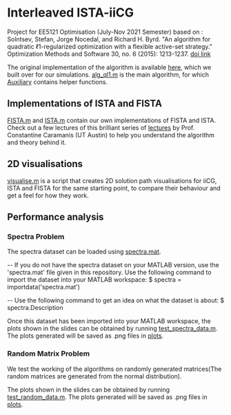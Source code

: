 # Interleaved ISTA-iiCG

Project for EE5121 Optimisation (July-Nov 2021 Semester) based on :
Solntsev, Stefan, Jorge Nocedal, and Richard H. Byrd. "An algorithm for quadratic ℓ1-regularized optimization with a flexible active-set strategy." Optimization Methods and Software 30, no. 6 (2015): 1213-1237.
[doi link](https://doi.org/10.1080/10556788.2015.1028062)

The original implementation of the algorithm is available [here](https://github.com/stefanks/Ql1-Algorithm), which we built over for our simulations. [alg_ql1.m](./alg_ql1.m) is the main algorithm, for which [Auxiliary](./Auxiliary) contains helper functions.

## Implementations of ISTA and FISTA
[FISTA.m](./FISTA.m) and [ISTA.m](./ISTA.m) contain our own implementations of FISTA and ISTA.
Check out a few lectures of this brilliant series of [lectures](https://youtu.be/JRerBpNggN0) by Prof. Constantine Caramanis (UT Austin) to help you understand the algorithm and theory behind it.

## 2D visualisations
[visualise.m](./visualise.m) is a script that creates 2D solution path visualisations for iiCG, ISTA and FISTA for the same starting point, to compare their behaviour and get a feel for how they work.

## Performance analysis
### Spectra Problem
The spectra dataset can be loaded using [spectra.mat](./spectra.mat).

-- If you do not have the spectra dataset on your MATLAB version, use the 'spectra.mat' file given in this repository. Use the following command 
to import the dataset into your MATLAB workspace:
$ spectra = importdata('spectra.mat')

-- Use the following command to get an idea on what the dataset is about:
$ spectra.Description

Once this dataset has been imported into your MATLAB workspace, the plots shown in the slides can be obtained by running [test_spectra_data.m](./test_spectra_data.m).
The plots generated will be saved as .png files in [plots](./plots).

### Random Matrix Problem
We test the working of the algorithms on randomly generated matrices(The random matrices are generated from the normal distribution).

The plots shown in the slides can be obtained by running [test_random_data.m](./test_random_data.m). The plots generated will be saved as .png files in [plots](./plots).
